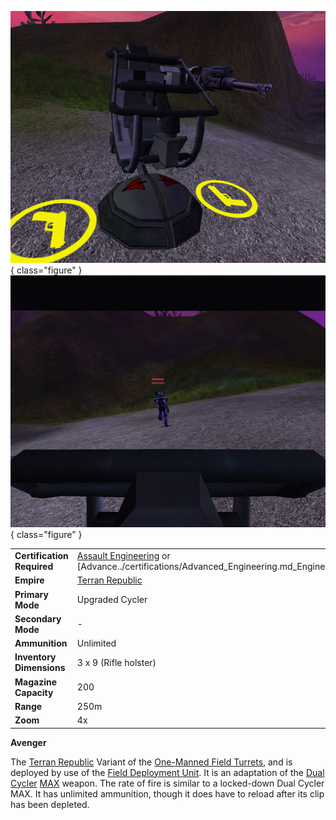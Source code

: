 ![](../images/Avenger.jpg){ class="figure" }
![](../images/AvengerInside.jpg){ class="figure" }

|                            |                                                                                                                                      |
| -------------------------- | ------------------------------------------------------------------------------------------------------------------------------------ |
| **Certification Required** | [Assault Engineering](../certifications/Assault_Engineering.md) or [Advance../certifications/Advanced_Engineering.md_Engineering.md) |
| **Empire**                 | [Terran Republic](../etc/Terran_Republic.md)                                                                                         |
| **Primary Mode**           | Upgraded Cycler                                                                                                                      |
| **Secondary Mode**         | \-                                                                                                                                   |
| **Ammunition**             | Unlimited                                                                                                                            |
| **Inventory Dimensions**   | 3 x 9 (Rifle holster)                                                                                                                |
| **Magazine Capacity**      | 200                                                                                                                                  |
| **Range**                  | 250m                                                                                                                                 |
| **Zoom**                   | 4x                                                                                                                                   |

**Avenger**

The [Terran Republic](../etc/Terran_Republic.md) Variant of the
[One-Manned Field Turrets](One-Manned_Field_Turret.md), and is deployed by use
of the [Field Deployment Unit](Field_Deployment_Unit.md). It is an adaptation of
the [Dual Cycler](../armor/Dual-Cycler.md)
[MAX](../armor/Mechanized_Assault_Exo-Suit.md) weapon. The rate of fire is
similar to a locked-down Dual Cycler MAX. It has unlimited ammunition, though it
does have to reload after its clip has been depleted.


